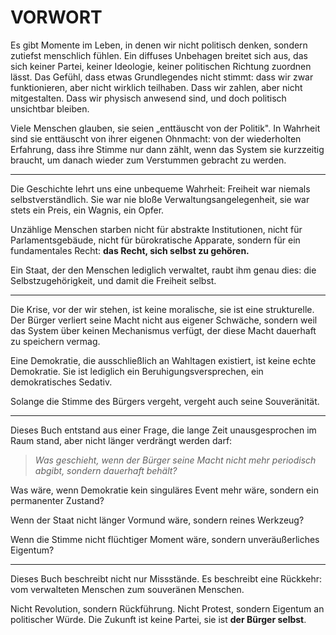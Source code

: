 # VORWORT

Es gibt Momente im Leben, in denen wir nicht politisch denken, sondern zutiefst menschlich fühlen. Ein diffuses
Unbehagen breitet sich aus, das sich keiner Partei, keiner Ideologie, keiner politischen Richtung zuordnen lässt. Das
Gefühl, dass etwas Grundlegendes nicht stimmt: dass wir zwar funktionieren, aber nicht wirklich teilhaben. Dass wir
zahlen, aber nicht mitgestalten. Dass wir physisch anwesend sind, und doch politisch unsichtbar bleiben.

Viele Menschen glauben, sie seien „enttäuscht von der Politik". In Wahrheit sind sie enttäuscht von ihrer eigenen
Ohnmacht: von der wiederholten Erfahrung, dass ihre Stimme nur dann zählt, wenn das System sie kurzzeitig braucht, um
danach wieder zum Verstummen gebracht zu werden.

***

Die Geschichte lehrt uns eine unbequeme Wahrheit: Freiheit war niemals selbstverständlich. Sie war nie bloße
Verwaltungsangelegenheit, sie war stets ein Preis, ein Wagnis, ein Opfer.

Unzählige Menschen starben nicht für abstrakte Institutionen, nicht für Parlamentsgebäude, nicht für bürokratische
Apparate, sondern für ein fundamentales Recht: **das Recht, sich selbst zu gehören.**

Ein Staat, der den Menschen lediglich verwaltet, raubt ihm genau dies: die Selbstzugehörigkeit, und damit die Freiheit
selbst.

***

Die Krise, vor der wir stehen, ist keine moralische, sie ist eine strukturelle. Der Bürger verliert seine Macht nicht
aus eigener Schwäche, sondern weil das System über keinen Mechanismus verfügt, der diese Macht dauerhaft zu speichern
vermag.

Eine Demokratie, die ausschließlich an Wahltagen existiert, ist keine echte Demokratie. Sie ist lediglich ein
Beruhigungsversprechen, ein demokratisches Sedativ.

Solange die Stimme des Bürgers vergeht, vergeht auch seine Souveränität.

***

Dieses Buch entstand aus einer Frage, die lange Zeit unausgesprochen im Raum stand, aber nicht länger verdrängt werden
darf:

> *Was geschieht, wenn der Bürger seine Macht nicht mehr periodisch abgibt, sondern dauerhaft behält?*

Was wäre, wenn Demokratie kein singuläres Event mehr wäre, sondern ein permanenter Zustand?

Wenn der Staat nicht länger Vormund wäre, sondern reines Werkzeug?

Wenn die Stimme nicht flüchtiger Moment wäre, sondern unveräußerliches Eigentum?

***

Dieses Buch beschreibt nicht nur Missstände. Es beschreibt eine Rückkehr: vom verwalteten Menschen zum souveränen
Menschen.

Nicht Revolution, sondern Rückführung. Nicht Protest, sondern Eigentum an politischer Würde. Die Zukunft ist keine
Partei, sie ist **der Bürger selbst**.
